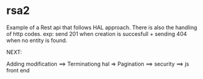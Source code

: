 # rsa2

Example of a Rest api that follows HAL approach.
There is also the handling of http codes. exp: send 201 when creation is succesfull + sending 404 when no entity is found.

NEXT:

Adding modification ==> Terminationg hal => Pagination ==> security ==> js front end
